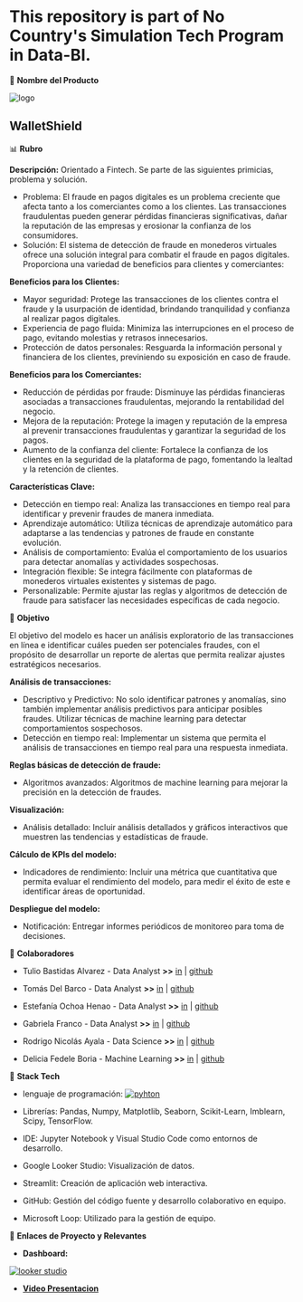 # This repository is part of No Country's Simulation Tech Program in Data-BI.

💎 **Nombre del Producto**

![logo](https://github.com/tuliobast/c18-80-t-data-bi/blob/bce473aad9ef225737fb7397cb829494f7ffeab1/WS.png)

## WalletShield

📊 **Rubro**


**Descripción:** Orientado a Fintech. Se parte de las siguientes primicias, problema y solución.

- Problema: El fraude en pagos digitales es un problema creciente que afecta tanto a los comerciantes como a los clientes. Las transacciones fraudulentas pueden generar pérdidas financieras significativas, dañar la reputación de las empresas y erosionar la confianza de los consumidores.
- Solución: El sistema de detección de fraude en monederos virtuales ofrece una solución integral para combatir el fraude en pagos digitales. Proporciona una variedad de beneficios para clientes y comerciantes:


**Beneficios para los Clientes:**

- Mayor seguridad: Protege las transacciones de los clientes contra el fraude y la usurpación de identidad, brindando tranquilidad y confianza al realizar pagos digitales.
- Experiencia de pago fluida: Minimiza las interrupciones en el proceso de pago, evitando molestias y retrasos innecesarios.
- Protección de datos personales: Resguarda la información personal y financiera de los clientes, previniendo su exposición en caso de fraude.

**Beneficios para los Comerciantes:**

- Reducción de pérdidas por fraude: Disminuye las pérdidas financieras asociadas a transacciones fraudulentas, mejorando la rentabilidad del negocio.
- Mejora de la reputación: Protege la imagen y reputación de la empresa al prevenir transacciones fraudulentas y garantizar la seguridad de los pagos.
- Aumento de la confianza del cliente: Fortalece la confianza de los clientes en la seguridad de la plataforma de pago, fomentando la lealtad y la retención de clientes.

**Características Clave:**

- Detección en tiempo real: Analiza las transacciones en tiempo real para identificar y prevenir fraudes de manera inmediata.
- Aprendizaje automático: Utiliza técnicas de aprendizaje automático para adaptarse a las tendencias y patrones de fraude en constante evolución.
- Análisis de comportamiento: Evalúa el comportamiento de los usuarios para detectar anomalías y actividades sospechosas.
- Integración flexible: Se integra fácilmente con plataformas de monederos virtuales existentes y sistemas de pago.
- Personalizable: Permite ajustar las reglas y algoritmos de detección de fraude para satisfacer las necesidades específicas de cada negocio.


🎯 **Objetivo**


El objetivo del modelo es hacer un análisis exploratorio de las transacciones en línea e identificar cuáles pueden ser potenciales fraudes, con el propósito de desarrollar un reporte de alertas que permita realizar ajustes estratégicos necesarios.

**Análisis de transacciones:**

- Descriptivo y Predictivo: No solo identificar patrones y anomalías, sino también implementar análisis predictivos para anticipar posibles fraudes. Utilizar técnicas de machine learning para detectar comportamientos sospechosos.
- Detección en tiempo real: Implementar un sistema que permita el análisis de transacciones en tiempo real para una respuesta inmediata.

**Reglas básicas de detección de fraude:**

- Algoritmos avanzados: Algoritmos de machine learning para mejorar la precisión en la detección de fraudes.

**Visualización:**

- Análisis detallado: Incluir análisis detallados y gráficos interactivos que muestren las tendencias y estadísticas de fraude.

**Cálculo de KPIs del modelo:**

- Indicadores de rendimiento: Incluir una métrica que cuantitativa que permita evaluar el rendimiento del modelo, para medir el éxito de este e identificar áreas de oportunidad.

**Despliegue del modelo:**

- Notificación: Entregar informes periódicos de monitoreo para toma de decisiones.


🧩 **Colaboradores**


- Tulio Bastidas Alvarez - Data Analyst **>>** [in](https://www.linkedin.com/in/tulio-bastidas-alvarez/) | [github](https://github.com/tuliobast/)

- Tomás Del Barco - Data Analyst **>>**  [in](https://www.linkedin.com/in/tomás-del-barco-b74337229/) | [github](https://github.com/tDelbarco/)

- Estefanía Ochoa Henao - Data Analyst **>>** [in](https://www.linkedin.com/in/estefania-ochoa-henao/) | [github](https://github.com/Estefa8a/)

- Gabriela Franco - Data Analyst **>>** [in](https://www.linkedin.com/in/gabyfranco/) | [github](https://github.com/gabyfrancom/)

- Rodrigo Nicolás Ayala - Data Science **>>** [in](https://www.linkedin.com/in/arodrigonicolas/) | [github](https://github.com/RodriNico2206/)

- Delicia Fedele Boria - Machine Learning **>>** [in](https://www.linkedin.com/in/deliciafedeleboria/) | [github](https://github.com/defedeleboria/)


🤖 **Stack Tech**

- lenguaje de programación: [![pyhton](https://camo.githubusercontent.com/1518666201c8733ac9ac29e685fbbbca54f7e2cf51cde0ab155ac05e53af59f4/68747470733a2f2f696d672e736869656c64732e696f2f62616467652f507974686f6e2d332e31302b2d79656c6c6f773f7374796c653d666f722d7468652d6261646765266c6f676f3d707974686f6e266c6f676f436f6c6f723d7768697465266c6162656c436f6c6f723d313031303130 "python")](https://www.python.org/)
  
- Librerías: Pandas, Numpy, Matplotlib, Seaborn, Scikit-Learn, Imblearn, Scipy, TensorFlow.
  
- IDE: Jupyter Notebook y Visual Studio Code como entornos de desarrollo.
  
- Google Looker Studio: Visualización de datos.
  
- Streamlit: Creación de aplicación web interactiva.
  
- GitHub: Gestión del código fuente y desarrollo colaborativo en equipo.
  
- Microsoft Loop: Utilizado para la gestión de equipo.

🔗 **Enlaces de Proyecto y Relevantes**

- **Dashboard:**
  
 [![looker studio](http://www.gstatic.com/analytics-lego/svg/ic_looker_studio.svg "looker studio")](https://lookerstudio.google.com/u/0/reporting/b78bfac4-b284-4ac3-b22c-e1086978fc2e/page/p_nu82h9i7hd?s=lz3KD2H-o48)
 
- **[Video Presentacion](https://ai.invideo.io/watch/eJ0_n8hHvSy)**  
